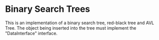 # Binary Search Trees

This is an implementation of a binary search tree, red-black tree and AVL Tree. The object being inserted into the tree must implement the "DataInterface" interface.